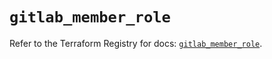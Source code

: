 # `gitlab_member_role`

Refer to the Terraform Registry for docs: [`gitlab_member_role`](https://registry.terraform.io/providers/gitlabhq/gitlab/17.5.0/docs/resources/member_role).
